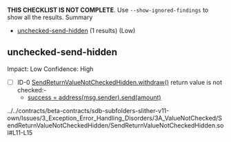 **THIS CHECKLIST IS NOT COMPLETE**. Use `--show-ignored-findings` to show all the results.
Summary
 - [unchecked-send-hidden](#unchecked-send-hidden) (1 results) (Low)
## unchecked-send-hidden
Impact: Low
Confidence: High
 - [ ] ID-0
[SendReturnValueNotCheckedHidden.withdraw()](../../contracts/beta-contracts/sdb-subfolders-slither-v11-own/Issues/3_Exception_Error_Handling_Disorders/3A_ValueNotChecked/SendReturnValueNotCheckedHidden/SendReturnValueNotCheckedHidden.sol#L11-L15) return value is not checked:- 
	- [success = address(msg.sender).send(amount)](../../contracts/beta-contracts/sdb-subfolders-slither-v11-own/Issues/3_Exception_Error_Handling_Disorders/3A_ValueNotChecked/SendReturnValueNotCheckedHidden/SendReturnValueNotCheckedHidden.sol#L13)

../../contracts/beta-contracts/sdb-subfolders-slither-v11-own/Issues/3_Exception_Error_Handling_Disorders/3A_ValueNotChecked/SendReturnValueNotCheckedHidden/SendReturnValueNotCheckedHidden.sol#L11-L15



